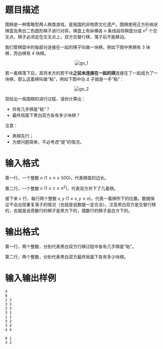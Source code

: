 # 题目描述

围棋是一种策略型两人棋类游戏，是我国的非物质文化遗产。围棋使用正方形格状棋盘及黑白二色圆形棋子进行对弈，棋盘上有纵横各 $n$ 条线段将棋盘分成 $n^2$ 个交叉点，棋子必须走在交叉点上，双方交替行棋，落子后不能移动。

我们管棋盘中的每部分连接在一起的棋子叫做一块棋，例如下图中黑棋有 $3$ 块棋，而白棋有 $4$ 块棋。

<center>
    <img src="./84/file/go_1.png" alt="go_1">
</center>

若一着棋落下后，其将本方的若干块**之前未连接在一起的棋**连接在了一起成为了一块棋，那么这着棋叫做“粘”，例如下图中白 $\Delta$ 子就是一手“粘”：

<center>
    <img src="./84/file/go_2.png" alt="go_2">
</center>

现给出一局围棋的进行过程，请你计算出：

* 共有几手棋是“粘”？
* 最终局面下黑白双方各有多少块棋？

注意：

* 黑棋先行；
* 为使问题简单，不必考虑“提”的情况。

# 输入格式

第一行，一个整数 $n~(1 \leq n \leq 500)$，代表棋盘的边长。

第二行，一个整数 $c~(1 \leq c \leq n^2)$，代表双方共下了几着棋。

接下来 $c$ 行，每行两个整数 $x,y~(1 \leq x,y \leq n)$，代表一着棋所下的位置。数据保证不会出现重复落子的情况（也就是说数据一定合法）。注意黑白双方是交替行棋的，也就是说奇数行的棋子是黑方下的，偶数行的棋子是白方下的。

# 输出格式

第一行，两个整数，分别代表黑白双方行棋过程中各有几手棋是“粘”。

第二行，两个整数，分别代表黑白双方最终局面下各有多少块棋。

# 输入输出样例

```input1
4
8
2 2
3 3
2 3
3 1
1 1
3 2
3 4
4 4
```

```output1
0 1
3 2
```
